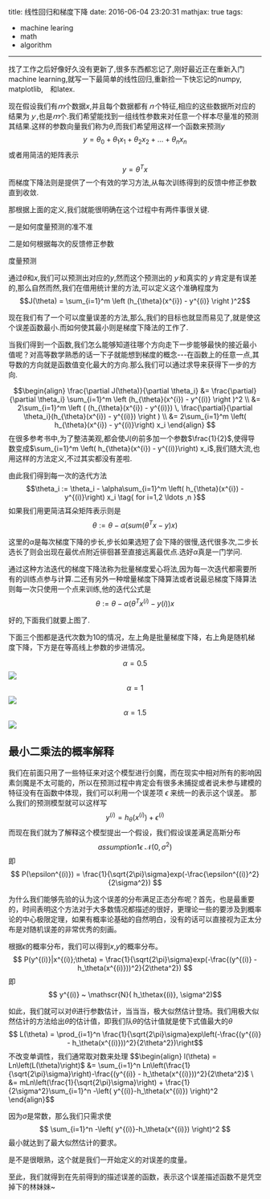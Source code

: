 title: 线性回归和梯度下降
date: 2016-06-04 23:20:31
mathjax: true
tags:
- machine learing
- math
- algorithm
---

找了工作之后好像好久没有更新了,很多东西都忘记了,刚好最近正在重新入门machine learning,就写一下最简单的线性回归,重新捡一下快忘记的numpy, matplotlib,　和latex.

现在假设我们有$ｍ$个数据$x$,并且每个数据都有$ｎ$个特征,相应的这些数据所对应的结果为$ｙ$,也是$ｍ$个.我们希望能找到一组线性参数来对任意一个样本尽量准的预测其结果.这样的参数向量我们称为$\theta$,而我们希望用这样一个函数来预测$y$
$$y = \theta_0 + \theta_1 x_1 + \theta_2 x_2 + \ldots + \theta_n x_n$$
或者用简洁的矩阵表示
$$y = \theta^Tx$$
而梯度下降法则是提供了一个有效的学习方法,从每次训练得到的反馈中修正参数直到收敛.

那根据上面的定义,我们就能很明确在这个过程中有两件事很关键.

一是如何度量预测的准不准

二是如何根据每次的反馈修正参数


度量预测

通过$\theta$和$x$,我们可以预测出对应的$y$,然而这个预测出的$ｙ$和真实的$ｙ$肯定是有误差的,那么自然而然,我们在借用统计里的方法,可以定义这个准确程度为
$$J(\theta) = \sum_{i=1}^m \left (h_{\theta}(x^{i}) - y^{(i)} \right )^2$$

现在我们有了一个可以度量误差的方法,那么,我们的目标也就显而易见了,就是使这个误差函数最小.而如何使其最小则是梯度下降法的工作了.

当我们得到一个函数,我们怎么能够知道往哪个方向走下一步能够最快的接近最小值呢？对高等数学熟悉的话一下子就能想到梯度的概念---在函数上的任意一点,其导数的方向就是函数值变化最大的方向.那么我们可以通过求导来获得下一步的方向.

$$\begin{align}
\frac{\partial J(\theta)}{\partial \theta_i} &=  \frac{\partial}{\partial \theta_i} \sum_{i=1}^m \left (h_{\theta}(x^{i}) - y^{(i)} \right )^2 \\
&=  2\sum_{i=1}^m \left ( (h_{\theta}(x^{i}) - y^{(i)}) \, \frac{\partial}{\partial \theta_i}(h_{\theta}(x^{i}) - y^{(i)}) \right ) \\
&= 2\sum_{i=1}^m \left( h_{\theta}(x^{i}) - y^{(i)}\right) x_i
\end{align}
$$
在很多参考书中,为了整洁美观,都会使$J(\theta)$前多加一个参数$\frac{1}{2}$,使得导数变成$\sum_{i=1}^m \left( h_{\theta}(x^{i}) - y^{(i)}\right) x_i$,我们随大流,也用这样的方法定义,不过其实都没有差啦.


由此我们得到每一次的迭代方法
$$\theta_i := \theta_i - \alpha\sum_{i=1}^m \left( h_{\theta}(x^{i}) - y^{(i)}\right) x_i \tag{ for i=1,2 \ldots ,n }$$
如果我们用更简洁耳朵矩阵表示则是
$$\theta := \theta - \alpha\left( sum(\theta^T x - y)x\right)$$

这里的$\alpha$是每次梯度下降的步长,步长如果选短了会下降的很慢,迭代很多次,二步长选长了则会出现在最优点附近徘徊甚至直接远离最优点.选好$\alpha$真是一门学问.

通过这种方法迭代的梯度下降法称为批量梯度爱心将法,因为每一次迭代都需要所有的训练点参与计算.二还有另外一种增量梯度下降算法或者说最忌梯度下降算法则每一次只使用一个点来训练,他的迭代公式是
$$\theta := \theta - \alpha \left( \theta^T x^{(i)} - y{(i)} \right)x$$

好的,下面我们就要上图了.

下面三个图都是迭代次数为10的情况，左上角是批量梯度下降，右上角是随机梯度下降，下方是在等高线上参数的步进情况。

$$ \alpha = 0.5$$
![](http://7xl294.com1.z0.glb.clouddn.com/a_05-iter_10.png)
$$ \alpha = 1$$
![](http://7xl294.com1.z0.glb.clouddn.com/a_1-iter_10.png)
$$ \alpha = 1.5$$
![](http://7xl294.com1.z0.glb.clouddn.com/a_15-iter_10.png)


## 最小二乘法的概率解释

我们在前面只用了一些特征来对这个模型进行剑魔，而在现实中相对所有的影响因素剑魔是不太可能的，所以在预测过程中肯定会有很多未捕捉或者说未参与建模的特征没有在函数中体现，我们可以利用一个误差项  $\epsilon$  来统一的表示这个误差。
    那么我们的预测模型就可以这样写
$$ y^{(i)} = h_{\theta}(x^{(i)}) + \epsilon^{(i)} $$
而现在我们就为了解释这个模型提出一个假设，我们假设误差满足高斯分布
$$    assumption 1  \epsilon ~ \mathscr{N}(0, \sigma^2)$$
即
$$ P(\epsilon^{(i)}) = \frac{1}{\sqrt{2\pi}\sigma}exp(-\frac{\epsilon^{(i)}^2}{2\sigma^2}) $$

为什么我们能够先验的认为这个误差的分布满足正态分布呢？首先，也是最重要的，时间表明这个方法对于大多数情况都描述的很好，更理论一些的要涉及到概率论的中心极限定理，如果有概率论基础的自然明白，没有的话可以直接视为正太分布是对随机误差的非常优秀的刻画。


根据$\epsilon$的概率分布，我们可以得到$x$,$y$的概率分布。
$$ P(y^{(i)}|x^{(i)};\theta) = \frac{1}{\sqrt{2\pi}\sigma}exp(-\frac{(y^{(i)} - h_\theta(x^{(i)}))^2}{2\theta^2}) $$
即
$$ y^{(i)}  ~  \mathscr{N}( h_\thetax{(i)}, \sigma^2)$$

如此，我们就可以对$\theta$进行参数估计，当当当，极大似然估计登场。我们用极大似然估计的方法给出$\theta$的估计值，即我们队$\theta$的估计值就是使下式值最大的$\theta$
$$ L(\theta) = \prod_{i=1}^n \frac{1}{\sqrt{2\pi}\sigma}exp\left(-\frac{(y^{(i)} - h_\theta(x^{(i)}))^2}{2\theta^2})\right$$
不改变单调性，我们通常取对数来处理
$$\begin{align}
l(\theta) = Ln\left(L(\theta)\right)$ &= \sum_{i=1}^n Ln\left(\frac{1}{\sqrt{2\pi}\sigma}\right)-\frac{(y^{(i)} - h_\theta(x^{(i)}))^2}{2\theta^2}$ \\
&= mLn\left(\frac{1}{\sqrt{2\pi}\sigma}\right) + \frac{1}{2\sigma^2}\sum_{i=1}^n -\left( y^{(i)}-h_\theta(x^{(i)}) \right)^2
\end{align}$$

因为$\sigma$是常数，那么我们只需求使
$$ \sum_{i=1}^n -\left( y^{(i)}-h_\theta(x^{(i)}) \right)^2 $$
最小就达到了最大似然估计的要求。

是不是很眼熟，这个就是我们一开始定义的对误差的度量。

至此，我们就得到在先前得到的描述误差的函数，表示这个误差描述函数不是凭空掉下的林妹妹~


